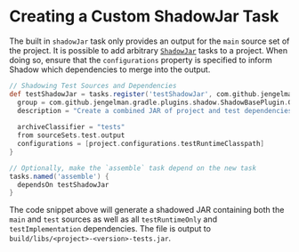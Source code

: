 # Creating a Custom ShadowJar Task

The built in `shadowJar` task only provides an output for the `main` source set of the project.
It is possible to add arbitrary [`ShadowJar`](https://gradleup.com/shadow/api/com/github/jengelman/gradle/plugins/shadow/tasks/ShadowJar.html) 
tasks to a project. When doing so, ensure that the `configurations` property is specified to inform Shadow which 
dependencies to merge into the output.

```groovy
// Shadowing Test Sources and Dependencies
def testShadowJar = tasks.register('testShadowJar', com.github.jengelman.gradle.plugins.shadow.tasks.ShadowJar) {
  group = com.github.jengelman.gradle.plugins.shadow.ShadowBasePlugin.GROUP_NAME
  description = "Create a combined JAR of project and test dependencies"
  
  archiveClassifier = "tests"
  from sourceSets.test.output
  configurations = [project.configurations.testRuntimeClasspath]
}

// Optionally, make the `assemble` task depend on the new task
tasks.named('assemble') {
  dependsOn testShadowJar
}
```

The code snippet above will generate a shadowed JAR containing both the `main` and `test` sources as well as all `testRuntimeOnly`
and `testImplementation` dependencies.
The file is output to `build/libs/<project>-<version>-tests.jar`.
